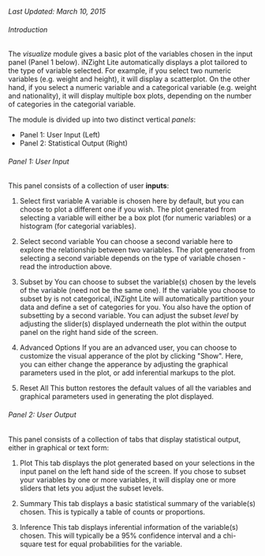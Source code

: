 *Last Updated: March 10, 2015*

###### Introduction
The *visualize* module gives a basic plot of the variables chosen in the input panel (Panel 1 below). iNZight Lite automatically displays a plot tailored to the type of variable selected. For example, if you select two numeric variables (e.g. weight and height), it will display a scatterplot. On the other hand, if you select a numeric variable and a categorical variable (e.g. weight and nationality), it will display multiple box plots, depending on the number of categories in the categorial variable.

The module is divided up into two distinct vertical *panels*:

- Panel 1: User Input (Left)
- Panel 2: Statistical Output (Right)

###### Panel 1: User Input
This panel consists of a collection of user **inputs**:

1. Select first variable
A variable is chosen here by default, but you can choose to plot a different one if you wish. The plot generated from selecting a variable will either be a box plot (for numeric variables) or a histogram (for categorial variables). 

2. Select second variable
You can choose a second variable here to explore the relationship between two variables. The plot generated from selecting a second variable depends on the type of variable chosen - read the introduction above.

3. Subset by
You can choose to subset the variable(s) chosen by the levels of the variable (need not be the same one). If the variable you choose to subset by is not categorical, iNZight Lite will automatically partition your data and define a set of categories for you. You also have the option of subsetting by a second variable. You can adjust the subset *level* by adjusting the slider(s) displayed underneath the plot within the output panel on the right hand side of the screen.

4. Advanced Options
If you are an advanced user, you can choose to customize the visual apperance of the plot by clicking "Show". Here, you can either change the apperance by adjusting the graphical parameters used in the plot, or add inferential markups to the plot. 

5. Reset All
This button restores the default values of all the variables and graphical parameters used in generating the plot displayed.

###### Panel 2: User Output
This panel consists of a collection of tabs that display statistical output, either in graphical or text form:

1. Plot
This tab displays the plot generated based on your selections in the input panel on the left hand side of the screen. If you chose to subset your variables by one or more variables, it will display one or more sliders that lets you adjust the subset levels.

2. Summary
This tab displays a basic statistical summary of the variable(s) chosen. This is typically a table of counts or proportions.

3. Inference
This tab displays inferential information of the variable(s) chosen. This will typically be a 95% confidence interval and a chi-square test for equal probabilities for the variable.





